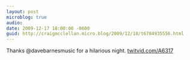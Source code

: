 ```yaml
---
layout: post
microblog: true
audio: 
date: 2009-12-17 18:00:00 -0600
guid: http://craigmcclellan.micro.blog/2009/12/18/t6784935556.html
---
```

Thanks @davebarnesmusic for a hilarious night.  [twitvid.com/A6317](http://twitvid.com/A6317)
